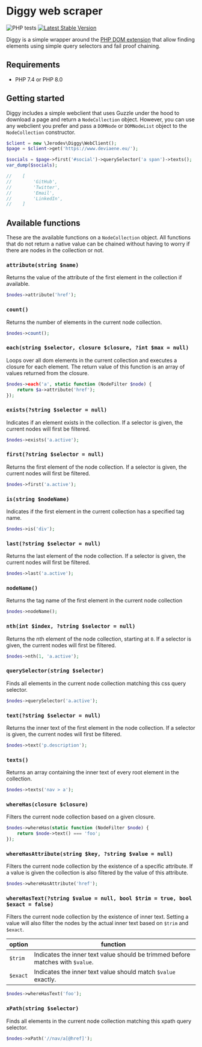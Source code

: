 # Diggy web scraper

![PHP tests](https://github.com/jerodev/diggy/workflows/PHP%20tests/badge.svg) [![Latest Stable Version](https://poser.pugx.org/jerodev/diggy/v)](//packagist.org/packages/jerodev/diggy)

Diggy is a simple wrapper around the [PHP DOM extension](https://www.php.net/manual/en/intro.dom.php) that allow finding
elements using simple query selectors and fail proof chaining.

## Requirements

 - PHP 7.4 or PHP 8.0

## Getting started

Diggy includes a simple webclient that uses Guzzle under the hood to download a page and return a `NodeCollection`
object. However, you can use any webclient you prefer and pass a `DOMNode` or `DOMNodeList` object to the
`NodeCollection` constructor.

```php
$client = new \Jerodev\Diggy\WebClient();
$page = $client->get('https://www.deviaene.eu/');

$socials = $page->first('#social')->querySelector('a span')->texts();
var_dump($socials);

//    [
//        'GitHub',
//        'Twitter',
//        'Email',
//        'LinkedIn',
//    ]
```

## Available functions
These are the available functions on a `NodeCollection` object. All functions that do not return a native value can be
chained without having to worry if there are nodes in the collection or not.

### `attribute(string $name)`
Returns the value of the attribute of the first element in the collection if available.
```php
$nodes->attribute('href');
```

### `count()`
Returns the number of elements in the current node collection.
```php
$nodes->count();
```

### `each(string $selector, closure $closure, ?int $max = null)`
Loops over all dom elements in the current collection and executes a closure for each element.
The return value of this function is an array of values returned from the closure.
```php
$nodes->each('a', static function (NodeFilter $node) {
    return $a->attribute('href');
});
```

### `exists(?string $selector = null)`
Indicates if an element exists in the collection.
If a selector is given, the current nodes will first be filtered.
```php
$nodes->exists('a.active');
```

### `first(?string $selector = null)`
Returns the first element of the node collection.
If a selector is given, the current nodes will first be filtered.
```php
$nodes->first('a.active');
```

### `is(string $nodeName)`
Indicates if the first element in the current collection has a specified tag name.
```php
$nodes->is('div');
```

### `last(?string $selector = null)`
Returns the last element of the node collection.
If a selector is given, the current nodes will first be filtered.
```php
$nodes->last('a.active');
```

### `nodeName()`
Returns the tag name of the first element in the current node collection
```php
$nodes->nodeName();
```

### `nth(int $index, ?string $selector = null)`
Returns the nth element of the node collection, starting at `0`.
If a selector is given, the current nodes will first be filtered.
```php
$nodes->nth(1, 'a.active');
```

### `querySelector(string $selector)`
Finds all elements in the current node collection matching this css query selector.
```php
$nodes->querySelector('a.active');
```

### `text(?string $selector = null)`
Returns the inner text of the first element in the node collection.
If a selector is given, the current nodes will first be filtered.
```php
$nodes->text('p.description');
```

### `texts()`
Returns an array containing the inner text of every root element in the collection.
```php
$nodes->texts('nav > a');
```

### `whereHas(closure $closure)`
Filters the current node collection based on a given closure.
```php
$nodes->whereHas(static function (NodeFilter $node) {
    return $node->text() === 'foo';
});
```

### `whereHasAttribute(string $key, ?string $value = null)`
Filters the current node collection by the existence of a specific attribute.
If a value is given the collection is also filtered by the value of this attribute.
```php
$nodes->whereHasAttribute('href');
```

### `whereHasText(?string $value = null, bool $trim = true, bool $exact = false)`
Filters the current node collection by the existence of inner text.
Setting a value will also filter the nodes by the actual inner text based on `$trim` and `$exact`.

| option | function |
|---|---|
| `$trim` | Indicates the inner text value should be trimmed before matches with `$value`. |
| `$exact` | Indicates the inner text value should match `$value` exactly. |

```php
$nodes->whereHasText('foo');
```

### `xPath(string $selector)`
Finds all elements in the current node collection matching this xpath query selector.
```php
$nodes->xPath('//nav/a[@href]');
```
